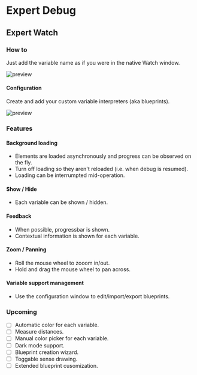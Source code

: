 ﻿# Expert Debug

## Expert Watch

### How to

Just add the variable name as if you were in the native Watch window.

![preview](https://github.com/txiribimakula/expert-debug/blob/master/.github/eddemo.gif)

#### Configuration
Create and add your custom variable interpreters (aka blueprints).

![preview](https://github.com/txiribimakula/expert-debug/blob/master/.github/edcfg.gif)

### Features
#### Background loading
* Elements are loaded asynchronously and progress can be observed on the fly.
* Turn off loading so they aren't reloaded (i.e. when debug is resumed).
* Loading can be interrumpted mid-operation.

#### Show / Hide
* Each variable can be shown / hidden.

#### Feedback
* When possible, progressbar is shown.
* Contextual information is shown for each variable.

#### Zoom / Panning
* Roll the mouse wheel to zooom in/out.
* Hold and drag the mouse wheel to pan across.

#### Variable support management
* Use the configuration window to edit/import/export blueprints.

### Upcoming
- [ ] Automatic color for each variable.
- [ ] Measure distances.
- [ ] Manual color picker for each variable.
- [ ] Dark mode support.
- [ ] Blueprint creation wizard.
- [ ] Toggable sense drawing.
- [ ] Extended blueprint cusomization.
